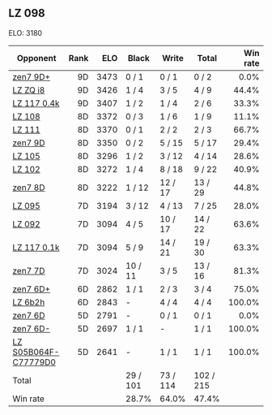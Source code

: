 ## LZ 098 ##

ELO: 3180

Opponent | Rank | ELO | Black | Write | Total | Win rate
---------|-----:|----:|-------|-------|-------|-------:
[zen7 9D+](zen7%209D+.md) | 9D | 3473 | 0 / 1 | 0 / 1 | 0 / 2 | 0.0%
[LZ ZQ i8](LZ%20ZQ%20i8.md) | 9D | 3426 | 1 / 4 | 3 / 5 | 4 / 9 | 44.4%
[LZ 117 0.4k](LZ%20117%200.4k.md) | 9D | 3407 | 1 / 2 | 1 / 4 | 2 / 6 | 33.3%
[LZ 108](LZ%20108.md) | 8D | 3372 | 0 / 3 | 1 / 6 | 1 / 9 | 11.1%
[LZ 111](LZ%20111.md) | 8D | 3370 | 0 / 1 | 2 / 2 | 2 / 3 | 66.7%
[zen7 9D](zen7%209D.md) | 8D | 3350 | 0 / 2 | 5 / 15 | 5 / 17 | 29.4%
[LZ 105](LZ%20105.md) | 8D | 3296 | 1 / 2 | 3 / 12 | 4 / 14 | 28.6%
[LZ 102](LZ%20102.md) | 8D | 3272 | 1 / 4 | 8 / 18 | 9 / 22 | 40.9%
[zen7 8D](zen7%208D.md) | 8D | 3222 | 1 / 12 | 12 / 17 | 13 / 29 | 44.8%
[LZ 095](LZ%20095.md) | 7D | 3194 | 3 / 12 | 4 / 13 | 7 / 25 | 28.0%
[LZ 092](LZ%20092.md) | 7D | 3094 | 4 / 5 | 10 / 17 | 14 / 22 | 63.6%
[LZ 117 0.1k](LZ%20117%200.1k.md) | 7D | 3094 | 5 / 9 | 14 / 21 | 19 / 30 | 63.3%
[zen7 7D](zen7%207D.md) | 7D | 3024 | 10 / 11 | 3 / 5 | 13 / 16 | 81.3%
[zen7 6D+](zen7%206D+.md) | 6D | 2862 | 1 / 1 | 2 / 3 | 3 / 4 | 75.0%
[LZ 6b2h](LZ%206b2h.md) | 6D | 2843 | - | 4 / 4 | 4 / 4 | 100.0%
[zen7 6D](zen7%206D.md) | 5D | 2791 | - | 0 / 1 | 0 / 1 | 0.0%
[zen7 6D-](zen7%206D-.md) | 5D | 2697 | 1 / 1 | - | 1 / 1 | 100.0%
[LZ S05B064F-C77779D0](LZ%20S05B064F-C77779D0.md) | 5D | 2641 | - | 1 / 1 | 1 / 1 | 100.0%
Total | | | 29 / 101 | 73 / 114 | 102 / 215 | 
Win rate| | | 28.7% | 64.0% | 47.4% | 
